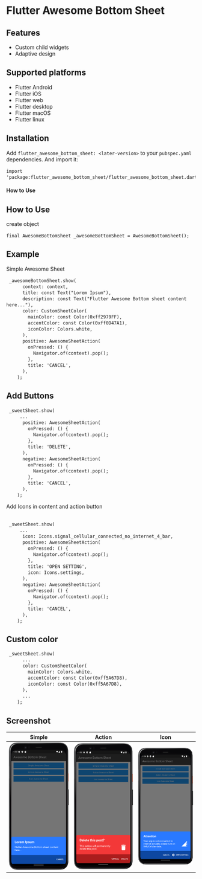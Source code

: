 # Flutter Awesome Bottom Sheet

## Features

* Custom child widgets
* Adaptive design

## Supported platforms

* Flutter Android
* Flutter iOS
* Flutter web
* Flutter desktop
* Flutter macOS
* Flutter linux

## Installation

Add `flutter_awesome_bottom_sheet: <later-version>` to your `pubspec.yaml` dependencies. And import it:

```
import 'package:flutter_awesome_bottom_sheet/flutter_awesome_bottom_sheet.dart';
```

#### How to Use ####

## How to Use ##
create object
```
final AwesomeBottomSheet _awesomeBottomSheet = AwesomeBottomSheet();
```

## Example

Simple Awesome Sheet

```          
 _awesomeBottomSheet.show(
      context: context,
      title: const Text("Lorem Ipsum"),
      description: const Text("Flutter Awesome Bottom sheet content here..."),
      color: CustomSheetColor(
        mainColor: const Color(0xff2979FF),
        accentColor: const Color(0xff0D47A1),
        iconColor: Colors.white,
      ),
      positive: AwesomeSheetAction(
        onPressed: () {
          Navigator.of(context).pop();
        },
        title: 'CANCEL',
      ),
    );
```

## Add Buttons

```
 _sweetSheet.show(
     ...
      positive: AwesomeSheetAction(
        onPressed: () {
          Navigator.of(context).pop();
        },
        title: 'DELETE',
      ),
      negative: AwesomeSheetAction(
        onPressed: () {
          Navigator.of(context).pop();
        },
        title: 'CANCEL',
      ),
    );
```

Add Icons in content and action button

```

 _sweetSheet.show(
     ...
      icon: Icons.signal_cellular_connected_no_internet_4_bar,
      positive: AwesomeSheetAction(
        onPressed: () {
          Navigator.of(context).pop();
        },
        title: 'OPEN SETTING',
        icon: Icons.settings,
      ),
      negative: AwesomeSheetAction(
        onPressed: () {
          Navigator.of(context).pop();
        },
        title: 'CANCEL',
      ),
    );

```

## Custom color

```
 _sweetSheet.show(
      ...
      color: CustomSheetColor(
        mainColor: Colors.white,
        accentColor: const Color(0xff5A67D8),
        iconColor: const Color(0xff5A67D8),
      ),
      ...
    ); 
```

## Screenshot
|             Simple             |             Action             |             Icon             |
| :----------------------------: | :----------------------------: | :-------------------: |
| ![simple](simple.png) | ![action](action.png) | ![icon](icon.png) |

